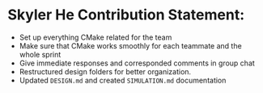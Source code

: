 # Skyler He Contribution Statement:

+ Set up everything CMake related for the team
+ Make sure that CMake works smoothly for each teammate and the whole sprint
+ Give immediate responses and corresponded comments in group chat
+ Restructured design folders for better organization.
+ Updated `DESIGN.md` and created `SIMULATION.md` documentation
